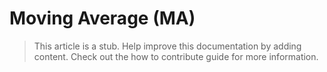 # Moving Average (MA)

> This article is a stub. Help improve this documentation by adding content. Check out the how to contribute guide for more information. 
